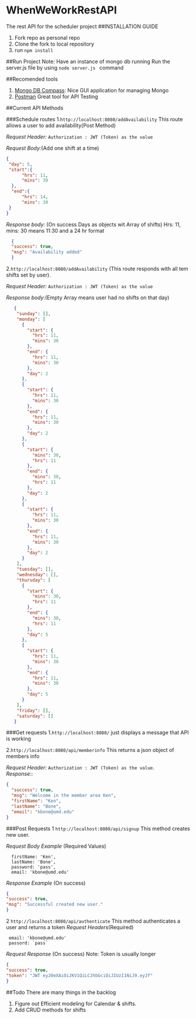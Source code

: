 # WhenWeWorkRestAPI
The rest API for the scheduler project
##INSTALLATION GUIDE
1. Fork repo as personal repo
2. Clone the fork to local repository
3. run ``` npm install ```

##Run Project
Note: Have an instance of mongo db running
Run the server.js file by using ```node server.js ``` command

##Recomended tools
 1.  [Mongo DB Compass](https://www.mongodb.com/download-center?jmp=nav#compass):  Nice GUI application for managing Mongo
 2.  [Postman](https://www.getpostman.com/) Great tool for API Testing

##Current API Methods

###Schedule routes
 1.`http://localhost:8080/addAvailability` This route allows a user to add availability(Post Method)
   
   *Request Header:* `Authorization : JWT (Token) as the value`
   
   *Request Body:*(Add one shift at a time) 
   ```json
   {
    "day": 5,
    "start":{
     	 "hrs": 11,
     	 "mins": 30
     },
     "end":{
     	 "hrs": 14,
     	 "mins": 30
    }
   }
   ```
   *Response body:* (On success Days as objects wit Array of shifts) Hrs: 11, mins: 30 means 11:30 and a 24 hr format
   ```json
     {
     "success": true,
     "msg": "Availability added"
     }
   ```
  
  2.`http://localhost:8080/addAvailability` (This route responds with all tem shifts set by user).
   
   *Request Header:* `Authorization : JWT (Token) as the value`
   
   *Response body:*(Empty Array means user had no shifts on that day) 
      
   ```json
      {
       "sunday": [],
       "monday": [
         {
           "start": {
             "hrs": 11,
             "mins": 30
           },
           "end": {
             "hrs": 11,
             "mins": 30
           },
           "day": 2
         },
         {
           "start": {
             "hrs": 11,
             "mins": 30
           },
           "end": {
             "hrs": 11,
             "mins": 30
           },
           "day": 2
         },
         {
           "start": {
             "mins": 30,
             "hrs": 11
           },
           "end": {
             "mins": 30,
             "hrs": 11
           },
           "day": 2
         },
         {
           "start": {
             "hrs": 11,
             "mins": 30
           },
           "end": {
             "hrs": 11,
             "mins": 30
           },
           "day": 2
         }
       ],
       "tuesday": [],
       "wednesday": [],
       "thursday": [
         {
           "start": {
             "mins": 30,
             "hrs": 11
           },
           "end": {
             "mins": 30,
             "hrs": 11
           },
           "day": 5
         },
         {
           "start": {
             "hrs": 11,
             "mins": 30
           },
           "end": {
             "hrs": 11,
             "mins": 30
           },
           "day": 5
         }
       ],
       "friday": [],
       "saturday": []
      }
   ```
    

###Get requests
 1.`http://localhost:8080/`  just displays a message that API is working


 2.`http://localhost:8080/api/memberinfo` This returns a json object of members info
   
   *Request Header:* `Authorization : JWT (Token) as the value`.  
   *Response:*:
   ```json
   {
     "success": true,
     "msg": "Welcome in the member area Ken",
     "firstName": "Ken",
     "lastName": "Bone",
     "email": "kbone@umd.edu"
   }
   ```
   
   
###Post Requests
  1 `http://localhost:8080/api/signup` This method creates new user.
  
  *Request Body Example* (Required Values)
  ```
    firstName: 'Ken',
    lastName: 'Bone',
    password: 'pass',
    email: 'kbone@umd.edu'
  ```
  *Response Example* (On success)
  ```json
  {
  "success": true,
  "msg": "Successful created new user."
  }
  ```
  
  2 `http://localhost:8080/api/authenticate` This method authenticates a user and returns a token 
  *Request Headers*(Required)
  ```
   email: 'kbone@umd.edu'
   passord: `pass`
  ```
  
  *Request Response* (On success) Note: Token is usually longer
  ```json
  {
  "success": true,
  "token": "JWT eyJ0eXAiOiJKV1QiLCJhbGciOiJIUzI1NiJ9.eyJf"
  }
  ```

##Todo
There are many things in the backlog 

1. Figure out Efficient modeling for Calendar & shifts.
2. Add CRUD methods for shifts

  
       
   
    




